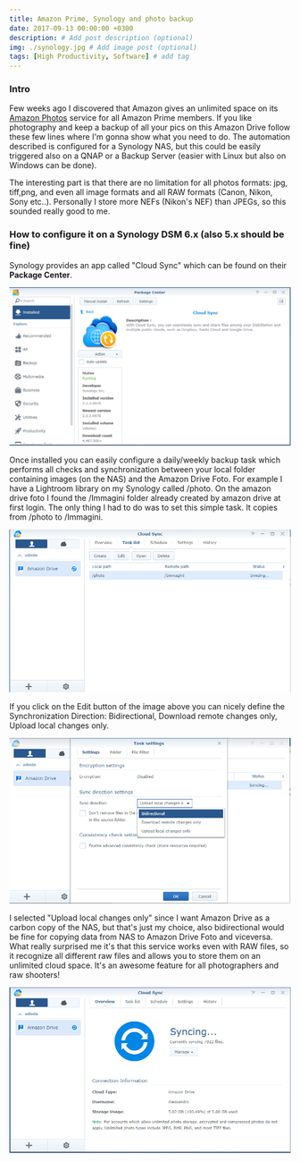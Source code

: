 ```yaml
---
title: Amazon Prime, Synology and photo backup
date: 2017-09-13 00:00:00 +0300
description: # Add post description (optional)
img: ./synology.jpg # Add image post (optional)
tags: [High Productivity, Software] # add tag
---
```


### Intro

Few weeks ago I discovered that Amazon gives an unlimited space on its [Amazon Photos] service for all Amazon Prime members. If you like photography and keep a backup of all your pics on this Amazon Drive follow these few lines where I'm gonna show what you need to do. The automation described is configured for a Synology NAS, but this could be easily triggered also on a QNAP or a Backup Server (easier with Linux but also on Windows can be done).

The interesting part is that there are no limitation for all photos formats: jpg, tiff,png, and even all image formats and all RAW formats (Canon, Nikon, Sony etc..). Personally I store more NEFs (Nikon's NEF) than JPEGs, so this sounded really good to me.

### How to configure it on a Synology DSM 6.x (also 5.x should be fine)

Synology provides an app called "Cloud Sync" which can be found on their **Package Center**.

![Package Center](./CloudSync.png)

Once installed you can easily configure a daily/weekly backup task which performs all checks and synchronization between your local folder containing images (on the NAS) and the Amazon Drive Foto. For example I have a Lightroom library on my Synology called /photo. On the amazon drive foto I found the /Immagini folder already created by amazon drive at first login. The only thing I had to do was to set this simple task. It copies from /photo to /Immagini.

![Cloud Sync](./CloudSyncTask.png)

If you click on the Edit button of the image above you can nicely define the Synchronization Direction:  Bidirectional, Download remote changes only, Upload local changes only.

![Cloud Sync Task](./SynchronizationDirection.png)

I selected "Upload local changes only" since I want Amazon Drive as a carbon copy of the NAS, but that's just my choice, also bidirectional would be fine for copying data from NAS to Amazon Drive Foto and viceversa. What really surprised me it's that this service works even with RAW files, so it recognize all different raw files and allows you to store them on an unlimited cloud space. It's an awesome feature for all photographers and raw shooters!

![Cloud Sync Syncing](./CloudSyncSyncing.png)

[Amazon Photos]: https://www.amazon.it/b?_encoding=UTF8&%2AVersion%2A=1&%2Aentries%2A=0&node=12935593031